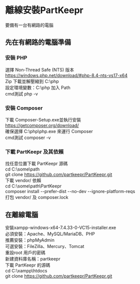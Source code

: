 # 離線安裝PartKeepr # 
要備有一台有網路的電腦

## 先在有網路的電腦準備 ##  
### 安裝 PHP ###   
選擇 Non-Thread Safe (NTS) 版本  
https://windows.php.net/download/#php-8.4-nts-vs17-x64  
Zip 下載並解壓縮到 C:\php  
設定環境變數：C:\php 加入 Path  
cmd測試 php -v  
### 安裝 Composer ###  
下載 Composer-Setup.exe並執行安裝  
https://getcomposer.org/download/  
確保選擇 C:\php\php.exe 來運行 Composer  
cmd測試 composer -v  
### 下載 PartKeepr 及其依賴 ###  
找任意位置下載 PartKeepr 源碼  
cd C:\some\path  
git clone https://github.com/partkeepr/PartKeepr.git  
下載 vendor/ 依賴  
cd C:\some\path\PartKeepr  
composer install --prefer-dist --no-dev --ignore-platform-reqs  
打包 vendor/ 及 composer.lock  

## 在離線電腦 ##
安裝xampp-windows-x64-7.4.33-0-VC15-installer.exe  
	必須安裝：Apache、MySQL/MariaDB、PHP  
	推薦安裝：phpMyAdmin  
	可選安裝：FileZilla、Mercury、Tomcat  
重設root 用戶的密碼  
新建資料庫名稱：partkeepr  
下載 PartKeepr 的源碼   
	cd C:\xampp\htdocs  
	git clone https://github.com/partkeepr/PartKeepr.git  

